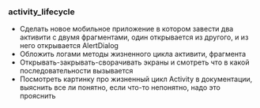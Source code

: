 ### activity_lifecycle  
 - Сделать новое мобильное приложение в котором завести два активити с двумя фрагментами, один открывается из другого, и из него открывается AlertDialog
 - Обложить логами методы жизненного цикла активити, фрагмента
 - Открывать-закрывать-сворачивать экраны и смотреть что в какой последовательности вызывается
 - Посмотреть картинку про жизненный цикл Activity в документации, выяснить все ли понятно, если что-то непонятно, надо это прояснить
